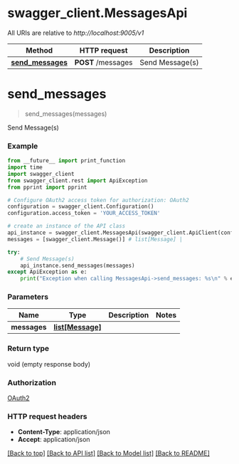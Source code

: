 # swagger_client.MessagesApi

All URIs are relative to *http://localhost:9005/v1*

Method | HTTP request | Description
------------- | ------------- | -------------
[**send_messages**](MessagesApi.md#send_messages) | **POST** /messages | Send Message(s)


# **send_messages**
> send_messages(messages)

Send Message(s)

### Example
```python
from __future__ import print_function
import time
import swagger_client
from swagger_client.rest import ApiException
from pprint import pprint

# Configure OAuth2 access token for authorization: OAuth2
configuration = swagger_client.Configuration()
configuration.access_token = 'YOUR_ACCESS_TOKEN'

# create an instance of the API class
api_instance = swagger_client.MessagesApi(swagger_client.ApiClient(configuration))
messages = [swagger_client.Message()] # list[Message] | 

try:
    # Send Message(s)
    api_instance.send_messages(messages)
except ApiException as e:
    print("Exception when calling MessagesApi->send_messages: %s\n" % e)
```

### Parameters

Name | Type | Description  | Notes
------------- | ------------- | ------------- | -------------
 **messages** | [**list[Message]**](Message.md)|  | 

### Return type

void (empty response body)

### Authorization

[OAuth2](../README.md#OAuth2)

### HTTP request headers

 - **Content-Type**: application/json
 - **Accept**: application/json

[[Back to top]](#) [[Back to API list]](../README.md#documentation-for-api-endpoints) [[Back to Model list]](../README.md#documentation-for-models) [[Back to README]](../README.md)

